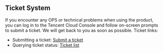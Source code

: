 ## Ticket System
If you encounter any OPS or technical problems when using the product, you can log in to the Tencent Cloud Console and follow on-screen prompts to submit a ticket. We will get back to you as soon as possible.
Ticket links:
- Submitting a ticket: [Submit a ticket](https://console.cloud.tencent.com/workorder/category)
- Querying ticket status: [Ticket list](https://console.cloud.tencent.com/workorder)

